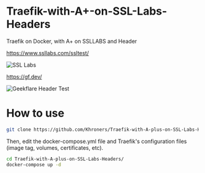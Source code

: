 # Traefik-with-A+-on-SSL-Labs-Headers
Traefik on Docker, with A+ on SSLLABS and Header

https://www.ssllabs.com/ssltest/

![SSL Labs](https://user-images.githubusercontent.com/75507405/110218664-3a7a2680-7ebb-11eb-96bb-30cdd3181fbb.png)

https://gf.dev/

![Geekflare Header Test](https://user-images.githubusercontent.com/75507405/110218755-b07e8d80-7ebb-11eb-99df-be420dd9548e.png)


# How to use
```bash
git clone https://github.com/Khroners/Traefik-with-A-plus-on-SSL-Labs-Headers
```
Then, edit the docker-compose.yml file and Traefik's configuration files (image tag, volumes, certificates, etc).
```bash
cd Traefik-with-A-plus-on-SSL-Labs-Headers/
docker-compose up -d
```
